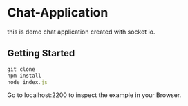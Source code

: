 # Chat-Application
this is demo chat application created with socket io. 

## Getting Started

```javascript
git clone
npm install
node index.js
```


Go to localhost:2200 to inspect the example in your Browser.
